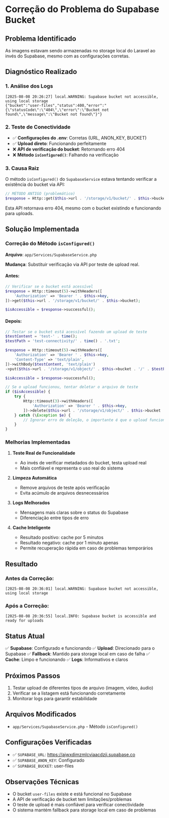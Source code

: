 # Correção do Problema do Supabase Bucket

## Problema Identificado
As imagens estavam sendo armazenadas no storage local do Laravel ao invés do Supabase, mesmo com as configurações corretas.

## Diagnóstico Realizado

### 1. Análise dos Logs
```
[2025-08-08 20:26:27] local.WARNING: Supabase bucket not accessible, using local storage 
{"bucket":"user-files","status":400,"error":"{\"statusCode\":\"404\",\"error\":\"Bucket not found\",\"message\":\"Bucket not found\"}"}
```

### 2. Teste de Conectividade
- ✅ **Configurações do .env**: Corretas (URL, ANON_KEY, BUCKET)
- ✅ **Upload direto**: Funcionando perfeitamente
- ❌ **API de verificação do bucket**: Retornando erro 404
- ❌ **Método `isConfigured()`**: Falhando na verificação

### 3. Causa Raiz
O método `isConfigured()` do `SupabaseService` estava tentando verificar a existência do bucket via API:
```php
// MÉTODO ANTIGO (problemático)
$response = Http::get($this->url . '/storage/v1/bucket/' . $this->bucket);
```

Esta API retornava erro 404, mesmo com o bucket existindo e funcionando para uploads.

## Solução Implementada

### Correção do Método `isConfigured()`
**Arquivo**: `app/Services/SupabaseService.php`

**Mudança**: Substituir verificação via API por teste de upload real.

#### Antes:
```php
// Verificar se o bucket está acessível
$response = Http::timeout(5)->withHeaders([
    'Authorization' => 'Bearer ' . $this->key,
])->get($this->url . '/storage/v1/bucket/' . $this->bucket);

$isAccessible = $response->successful();
```

#### Depois:
```php
// Testar se o bucket está acessível fazendo um upload de teste
$testContent = 'test-' . time();
$testPath = 'test-connectivity/' . time() . '.txt';

$response = Http::timeout(5)->withHeaders([
    'Authorization' => 'Bearer ' . $this->key,
    'Content-Type' => 'text/plain',
])->withBody($testContent, 'text/plain')
->put($this->url . '/storage/v1/object/' . $this->bucket . '/' . $testPath);

$isAccessible = $response->successful();

// Se o upload funcionou, tentar deletar o arquivo de teste
if ($isAccessible) {
    try {
        Http::timeout(3)->withHeaders([
            'Authorization' => 'Bearer ' . $this->key,
        ])->delete($this->url . '/storage/v1/object/' . $this->bucket . '/' . $testPath);
    } catch (\Exception $e) {
        // Ignorar erro de deleção, o importante é que o upload funcionou
    }
}
```

### Melhorias Implementadas

1. **Teste Real de Funcionalidade**
   - Ao invés de verificar metadados do bucket, testa upload real
   - Mais confiável e representa o uso real do sistema

2. **Limpeza Automática**
   - Remove arquivos de teste após verificação
   - Evita acúmulo de arquivos desnecessários

3. **Logs Melhorados**
   - Mensagens mais claras sobre o status do Supabase
   - Diferenciação entre tipos de erro

4. **Cache Inteligente**
   - Resultado positivo: cache por 5 minutos
   - Resultado negativo: cache por 1 minuto apenas
   - Permite recuperação rápida em caso de problemas temporários

## Resultado

### Antes da Correção:
```
[2025-08-08 20:36:01] local.WARNING: Supabase bucket not accessible, using local storage
```

### Após a Correção:
```
[2025-08-08 20:36:55] local.INFO: Supabase bucket is accessible and ready for uploads
```

## Status Atual
✅ **Supabase**: Configurado e funcionando
✅ **Upload**: Direcionado para o Supabase
✅ **Fallback**: Mantido para storage local em caso de falha
✅ **Cache**: Limpo e funcionando
✅ **Logs**: Informativos e claros

## Próximos Passos
1. Testar upload de diferentes tipos de arquivo (imagem, vídeo, áudio)
2. Verificar se a listagem está funcionando corretamente
3. Monitorar logs para garantir estabilidade

## Arquivos Modificados
- `app/Services/SupabaseService.php` - Método `isConfigured()`

## Configurações Verificadas
- ✅ `SUPABASE_URL`: https://ajwxdimzmlcviaacdzji.supabase.co
- ✅ `SUPABASE_ANON_KEY`: Configurado
- ✅ `SUPABASE_BUCKET`: user-files

## Observações Técnicas
- O bucket `user-files` existe e está funcional no Supabase
- A API de verificação de bucket tem limitações/problemas
- O teste de upload é mais confiável para verificar conectividade
- O sistema mantém fallback para storage local em caso de problemas